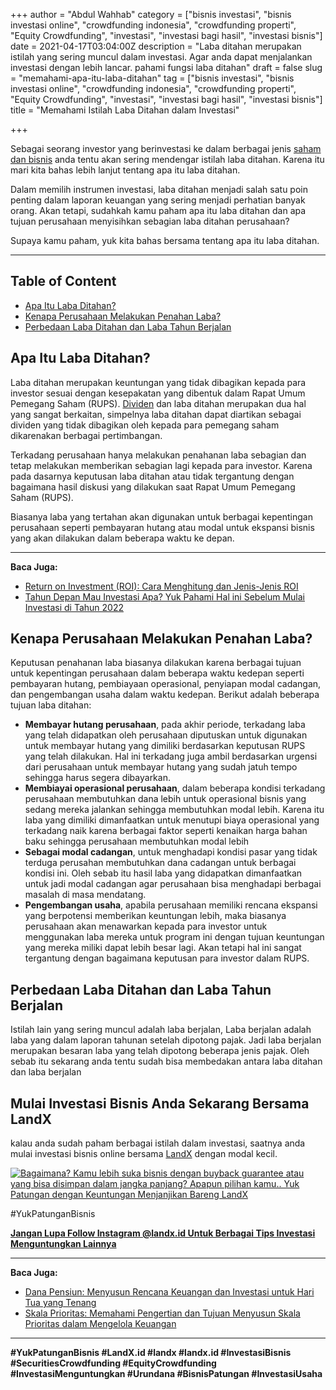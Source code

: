 +++
author = "Abdul Wahhab"
category = ["bisnis investasi", "bisnis investasi online", "crowdfunding indonesia", "crowdfunding properti", "Equity Crowdfunding", "investasi", "investasi bagi hasil", "investasi bisnis"]
date = 2021-04-17T03:04:00Z
description = "Laba ditahan merupakan istilah yang sering muncul dalam investasi. Agar anda dapat menjalankan investasi dengan lebih lancar. pahami fungsi laba ditahan"
draft = false
slug = "memahami-apa-itu-laba-ditahan"
tag = ["bisnis investasi", "bisnis investasi online", "crowdfunding indonesia", "crowdfunding properti", "Equity Crowdfunding", "investasi", "investasi bagi hasil", "investasi bisnis"]
title = "Memahami Istilah Laba Ditahan dalam Investasi"

+++


Sebagai seorang investor yang berinvestasi ke dalam berbagai jenis [saham dan bisnis](https://landx.id/) anda tentu akan sering mendengar istilah laba ditahan. Karena itu mari kita bahas lebih lanjut tentang apa itu laba ditahan.

Dalam memilih instrumen investasi, laba ditahan menjadi salah satu poin penting dalam laporan keuangan yang sering menjadi perhatian banyak orang. Akan tetapi, sudahkah kamu paham apa itu laba ditahan dan apa tujuan perusahaan menyisihkan sebagian laba ditahan perusahaan?

Supaya kamu paham, yuk kita bahas bersama tentang apa itu laba ditahan.

---

## Table of Content

* [Apa Itu Laba Ditahan?](https://landx.id/blog/memahami-apa-itu-laba-ditahan/#apa-itu-laba-ditahan)
* [Kenapa Perusahaan Melakukan Penahan Laba?](https://landx.id/blog/memahami-apa-itu-laba-ditahan/#kenapa-perusahaan-melakukan-penahanan-laba/)
* [Perbedaan Laba Ditahan dan Laba Tahun Berjalan](https://landx.id/blog/memahami-apa-itu-laba-ditahan/#perbedaan-laba-ditahan-dan-laba-tahun-berjalan)

## Apa Itu Laba Ditahan?

Laba ditahan merupakan keuntungan yang tidak dibagikan kepada para investor sesuai dengan kesepakatan yang dibentuk dalam Rapat Umum Pemegang Saham (RUPS). [Dividen](https://landx.id/) dan laba ditahan merupakan dua hal yang sangat berkaitan, simpelnya laba ditahan dapat diartikan sebagai dividen yang tidak dibagikan oleh kepada para pemegang saham dikarenakan berbagai pertimbangan.

Terkadang perusahaan hanya melakukan penahanan laba sebagian dan tetap melakukan memberikan sebagian lagi kepada para investor. Karena pada dasarnya keputusan laba ditahan atau tidak tergantung dengan bagaimana hasil diskusi yang dilakukan saat Rapat Umum Pemegang Saham (RUPS).

Biasanya laba yang tertahan akan digunakan untuk berbagai kepentingan perusahaan seperti pembayaran hutang atau modal untuk ekspansi bisnis yang akan dilakukan dalam beberapa waktu ke depan.

---

**Baca Juga:**

* [Return on Investment (ROI): Cara Menghitung dan Jenis-Jenis ROI](https://landx.id/blog/return-on-investment-roi-adalah/)
* [Tahun Depan Mau Investasi Apa? Yuk Pahami Hal ini Sebelum Mulai Investasi di Tahun 2022](https://landx.id/blog/hal-penting-yang-harus-dipahami-saat-berinvestasi-di-tahun-2022/)

## Kenapa Perusahaan Melakukan Penahan Laba?

Keputusan penahanan laba biasanya dilakukan karena berbagai tujuan untuk kepentingan perusahaan dalam beberapa waktu kedepan seperti pembayaran hutang, pembiayaan operasional, penyiapan modal cadangan, dan pengembangan usaha dalam waktu kedepan. Berikut adalah beberapa tujuan laba ditahan:

* **Membayar hutang perusahaan**, pada akhir periode, terkadang laba yang telah didapatkan oleh perusahaan diputuskan untuk digunakan untuk membayar hutang yang dimiliki berdasarkan keputusan RUPS yang telah dilakukan. Hal ini terkadang juga ambil berdasarkan urgensi dari perusahaan untuk membayar hutang yang sudah jatuh tempo sehingga harus segera dibayarkan.
* **Membiayai operasional perusahaan**, dalam beberapa kondisi terkadang perusahaan membutuhkan dana lebih untuk operasional bisnis yang sedang mereka jalankan sehingga membutuhkan modal lebih. Karena itu laba yang dimiliki dimanfaatkan untuk menutupi biaya operasional yang terkadang naik karena  berbagai faktor seperti kenaikan harga bahan baku sehingga perusahaan membutuhkan modal lebih
* **Sebagai modal cadangan**, untuk menghadapi kondisi pasar yang tidak terduga perusahan membutuhkan dana cadangan untuk berbagai kondisi ini. Oleh sebab itu hasil laba yang didapatkan dimanfaatkan untuk jadi modal cadangan agar perusahaan bisa menghadapi berbagai masalah di masa mendatang.
* **Pengembangan usaha**, apabila perusahaan memiliki rencana ekspansi yang berpotensi memberikan keuntungan lebih, maka biasanya perusahaan akan menawarkan kepada para investor untuk menggunakan laba mereka untuk program ini dengan tujuan keuntungan yang mereka miliki dapat lebih besar lagi. Akan tetapi hal ini sangat tergantung dengan bagaimana keputusan para investor dalam RUPS.

## Perbedaan Laba Ditahan dan Laba Tahun Berjalan

Istilah lain yang sering muncul adalah laba berjalan, Laba berjalan adalah laba yang dalam laporan tahunan setelah dipotong pajak. Jadi laba berjalan merupakan besaran laba yang telah dipotong beberapa jenis pajak. Oleh sebab itu sekarang anda tentu sudah bisa membedakan antara laba ditahan dan laba berjalan

## Mulai Investasi Bisnis Anda Sekarang Bersama LandX

kalau anda sudah paham berbagai istilah dalam investasi, saatnya anda mulai investasi bisnis online bersama [LandX](https://landx.id/) dengan modal kecil.

[![Bagaimana? Kamu lebih suka bisnis dengan buyback guarantee atau yang bisa disimpan dalam jangka panjang? Apapun pilihan kamu.. Yuk Patungan  dengan Keuntungan Menjanjikan Bareng LandX](https://accountgram-production.sfo2.cdn.digitaloceanspaces.com/landx_ghost/2021/10/Equity-Crowdfunding-di-Indonesia-1--3.png)](http://landx.id/project/)

#YukPatunganBisnis

[**Jangan Lupa Follow Instagram @landx.id Untuk Berbagai Tips Investasi Menguntungkan Lainnya**](https://www.instagram.com/landx.id/?utm_medium=copy_link)

---

**Baca Juga:**

* [Dana Pensiun: Menyusun Rencana Keuangan dan Investasi untuk Hari Tua yang Tenang](https://landx.id/blog/perencanaan-keuangan-untuk-hari-tua/)
* [Skala Prioritas: Memahami Pengertian dan Tujuan Menyusun Skala Prioritas dalam Mengelola Keuangan](https://landx.id/blog/konsep-skala-prioritas/)

---

**#YukPatunganBisnis    #LandX.id    #landx         #landx.id    #InvestasiBisnis  #SecuritiesCrowdfunding   #EquityCrowdfunding    #InvestasiMenguntungkan     #Urundana    #BisnisPatungan    #InvestasiUsaha**

